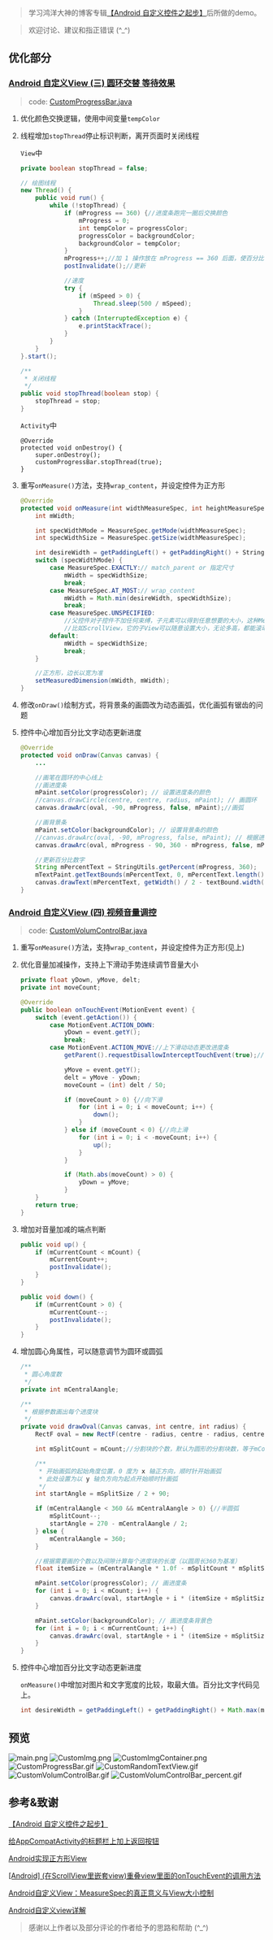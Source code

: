 > 学习鸿洋大神的博客专辑[【Android 自定义控件之起步】](http://blog.csdn.net/lmj623565791/article/category/2680591)后所做的demo。

> 欢迎讨论、建议和指正错误 (^_^)

## 优化部分

### [Android 自定义View (三) 圆环交替 等待效果](http://blog.csdn.net/lmj623565791/article/details/24500107)
> code: [CustomProgressBar.java](/app/src/main/java/com/bubble/customviewstudydemo/view/CustomProgressBar.java)

1. 优化颜色交换逻辑，使用中间变量`tempColor`
2. 线程增加`stopThread`停止标识判断，离开页面时关闭线程

    `View`中
    
    ``` java
    private boolean stopThread = false;
    
    // 绘图线程
    new Thread() {
        public void run() {
            while (!stopThread) {
                if (mProgress == 360) {//进度条跑完一圈后交换颜色
                    mProgress = 0;
                    int tempColor = progressColor;
                    progressColor = backgroundColor;
                    backgroundColor = tempColor;
                }
                mProgress++;//加 1 操作放在 mProgress == 360 后面，使百分比可以显示 100% ，再从 0% 开始
                postInvalidate();//更新

                //速度
                try {
                    if (mSpeed > 0) {
                        Thread.sleep(500 / mSpeed);
                    }
                } catch (InterruptedException e) {
                    e.printStackTrace();
                }
            }
        }
    }.start();
    
    /**
     * 关闭线程
     */
    public void stopThread(boolean stop) {
        stopThread = stop;
    }
    ```       

    `Activity`中
    
    ```
    @Override
    protected void onDestroy() {
        super.onDestroy();
        customProgressBar.stopThread(true);
    }
    ```

3. 重写`onMeasure()`方法，支持`wrap_content`，并设定控件为正方形

    ``` java
    @Override
    protected void onMeasure(int widthMeasureSpec, int heightMeasureSpec) {
        int mWidth;

        int specWidthMode = MeasureSpec.getMode(widthMeasureSpec);
        int specWidthSize = MeasureSpec.getSize(widthMeasureSpec);

        int desireWidth = getPaddingLeft() + getPaddingRight() + StringUtils.getDip(mContext, DEFAULT_SIZE);
        switch (specWidthMode) {
            case MeasureSpec.EXACTLY:// match_parent or 指定尺寸
                mWidth = specWidthSize;
                break;
            case MeasureSpec.AT_MOST:// wrap_content
                mWidth = Math.min(desireWidth, specWidthSize);
                break;
            case MeasureSpec.UNSPECIFIED:
                //父控件对子控件不加任何束缚，子元素可以得到任意想要的大小，这种MeasureSpec一般是由父控件自身的特性决定的。
                //比如ScrollView，它的子View可以随意设置大小，无论多高，都能滚动显示，这个时候，尺寸就选择自己需要的尺寸size。
            default:
                mWidth = specWidthSize;
                break;
        }

        //正方形，边长以宽为准
        setMeasuredDimension(mWidth, mWidth);
    }
    ```

4. 修改`onDraw()`绘制方式，将背景条的画圆改为动态画弧，优化画弧有锯齿的问题
5. 控件中心增加百分比文字动态更新进度

    ``` java
    @Override
    protected void onDraw(Canvas canvas) {
        ...

        //画笔在圆环的中心线上
        //画进度条
        mPaint.setColor(progressColor); // 设置进度条的颜色
        //canvas.drawCircle(centre, centre, radius, mPaint); // 画圆环
        canvas.drawArc(oval, -90, mProgress, false, mPaint);//画弧

        //画背景条
        mPaint.setColor(backgroundColor); // 设置背景条的颜色
        //canvas.drawArc(oval, -90, mProgress, false, mPaint); // 根据进度画圆弧
        canvas.drawArc(oval, mProgress - 90, 360 - mProgress, false, mPaint);//画弧

        //更新百分比数字
        String mPercentText = StringUtils.getPercent(mProgress, 360);
        mTextPaint.getTextBounds(mPercentText, 0, mPercentText.length(), textBound);
        canvas.drawText(mPercentText, getWidth() / 2 - textBound.width() / 2, getHeight() / 2 + textBound.height() / 2, mTextPaint);
    }
    ```

### [Android 自定义View (四) 视频音量调控](http://blog.csdn.net/lmj623565791/article/details/24529807)
> code: [CustomVolumControlBar.java](/app/src/main/java/com/bubble/customviewstudydemo/view/CustomVolumControlBar.java)

1. 重写`onMeasure()`方法，支持`wrap_content`，并设定控件为正方形(见上)
2. 优化音量加减操作，支持上下滑动手势连续调节音量大小

    ``` java
    private float yDown, yMove, delt;
    private int moveCount;

    @Override
    public boolean onTouchEvent(MotionEvent event) {
        switch (event.getAction()) {
            case MotionEvent.ACTION_DOWN:
                yDown = event.getY();
                break;
            case MotionEvent.ACTION_MOVE://上下滑动动态更改进度条
                getParent().requestDisallowInterceptTouchEvent(true);//不让父 view 拦截触摸事件

                yMove = event.getY();
                delt = yMove - yDown;
                moveCount = (int) delt / 50;

                if (moveCount > 0) {//向下滑
                    for (int i = 0; i < moveCount; i++) {
                        down();
                    }
                } else if (moveCount < 0) {//向上滑
                    for (int i = 0; i < -moveCount; i++) {
                        up();
                    }
                }

                if (Math.abs(moveCount) > 0) {
                    yDown = yMove;
                }
        }
        return true;
    }
    ```

3. 增加对音量加减的端点判断

    ``` java
    public void up() {
        if (mCurrentCount < mCount) {
            mCurrentCount++;
            postInvalidate();
        }
    }

    public void down() {
        if (mCurrentCount > 0) {
            mCurrentCount--;
            postInvalidate();
        }
    }
    ```

4. 增加圆心角属性，可以随意调节为圆环或圆弧

    ``` java
    /**
     * 圆心角度数
     */
    private int mCentralAangle;
    
    /**
     * 根据参数画出每个进度块
     */
    private void drawOval(Canvas canvas, int centre, int radius) {
        RectF oval = new RectF(centre - radius, centre - radius, centre + radius, centre + radius); // 用于定义的圆弧的形状和大小的界限

        int mSplitCount = mCount;//分割块的个数，默认为圆形的分割块数，等于mCount

        /**
         * 开始画弧的起始角度位置，0 度为 x 轴正方向，顺时针开始画弧
         * 此处设置为以 y 轴负方向为起点开始顺时针画弧
         */
        int startAngle = mSplitSize / 2 + 90;

        if (mCentralAangle < 360 && mCentralAangle > 0) {//半圆弧
            mSplitCount--;
            startAngle = 270 - mCentralAangle / 2;
        } else {
            mCentralAangle = 360;
        }

        //根据需要画的个数以及间隙计算每个进度块的长度（以圆周长360为基准）
        float itemSize = (mCentralAangle * 1.0f - mSplitCount * mSplitSize) / mCount;

        mPaint.setColor(progressColor); // 画进度条
        for (int i = 0; i < mCount; i++) {
            canvas.drawArc(oval, startAngle + i * (itemSize + mSplitSize), itemSize, false, mPaint); // 根据进度画圆弧
        }

        mPaint.setColor(backgroundColor); // 画进度条背景色
        for (int i = 0; i < mCurrentCount; i++) {
            canvas.drawArc(oval, startAngle + i * (itemSize + mSplitSize), itemSize, false, mPaint); // 根据进度画圆弧
        }
    }
    ```

5. 控件中心增加百分比文字动态更新进度

    `onMeasure()`中增加对图片和文字宽度的比较，取最大值。百分比文字代码见上。
    
    ``` java
    int desireWidth = getPaddingLeft() + getPaddingRight() + Math.max(mTextBound.width(), mImage.getWidth());// 由图片和文字决定的宽
    ```

## 预览
![main.png](/preview/pic/main.png)
![CustomImg.png](/preview/pic/CustomImg.png)
![CustomImgContainer.png](/preview/pic/CustomImgContainer.png)
![CustomProgressBar.gif](/preview/gif/CustomProgressBar.gif)
![CustomRandomTextView.gif](/preview/gif/CustomRandomTextView.gif)
![CustomVolumControlBar.gif](/preview/gif/CustomVolumControlBar.gif)
![CustomVolumControlBar_percent.gif](/preview/gif/CustomVolumControlBar_percent.gif)

## 参考&amp;致谢
[【Android 自定义控件之起步】](http://blog.csdn.net/lmj623565791/article/category/2680591)

[给AppCompatActivity的标题栏上加上返回按钮](http://www.jianshu.com/p/3600b2178afa)

[Android实现正方形View](http://blog.csdn.net/qjay_dev/article/details/46852859)

[[Android] (在ScrollView里嵌套view)重叠view里面的onTouchEvent的调用方法](http://www.cnblogs.com/rossoneri/p/3994662.html)

[Android自定义View：MeasureSpec的真正意义与View大小控制](https://segmentfault.com/a/1190000007948959)

[Android自定义view详解](https://shaohui.me/2016/07/08/Android%E8%87%AA%E5%AE%9A%E4%B9%89view%E8%AF%A6%E8%A7%A3/)

> 感谢以上作者以及部分评论的作者给予的思路和帮助 (^_^)

